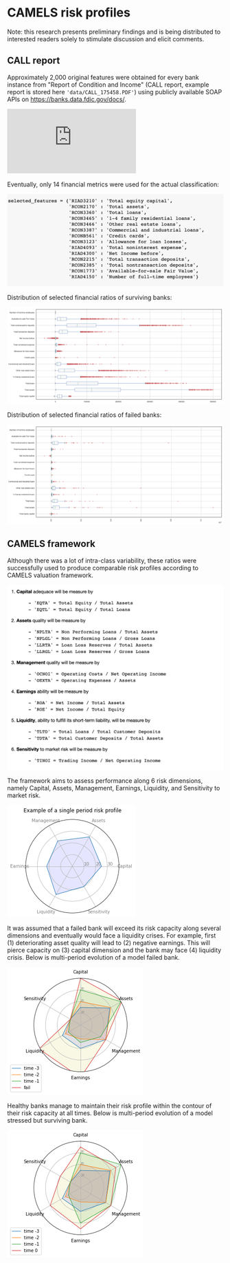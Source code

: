 # CAMELS risk profiles
Note: this research presents preliminary findings and is being distributed to interested readers solely to stimulate discussion and elicit comments. 

## CALL report
Approximately 2,000 original  features were obtained for every bank instance from "Report of Condition and Income" (CALL report, example report is stored here `'data/CALL_175458.PDF'`) using publicly available SOAP APIs on https://banks.data.fdic.gov/docs/. 

![](https://github.com/allaccountstaken/automl_v_hyperdrive/blob/main/data/CALL_175458.PDF)

Eventually, only 14 financial metrics were used for the actual classification:

![](https://github.com/allaccountstaken/automl_v_hyperdrive/blob/main/plots/selected_financials.png)

Distribution of selected financial ratios of surviving banks:

![](https://github.com/allaccountstaken/automl_v_hyperdrive/blob/main/plots/strong_financials.png)

Distribution of selected financial ratios of failed banks:

![](https://github.com/allaccountstaken/automl_v_hyperdrive/blob/main/plots/weak_financials.png)

## CAMELS framework
Although there was a lot of intra-class variability, these ratios were successfully used to produce comparable risk profiles according to CAMELS valuation framework. 

![](https://github.com/allaccountstaken/automl_v_hyperdrive/blob/main/plots/CAMELS_dimensions.png)

The framework aims to assess performance along 6 risk dimensions, namely Capital, Assets, Management, Earnings, Liquidity, and Sensitivity to market risk. 

![](https://github.com/allaccountstaken/automl_v_hyperdrive/blob/main/plots/single_CAMELS.png)

It was assumed that a failed bank will exceed its risk capacity along several dimensions and eventually would face a liquidity crises. For example, first (1) deteriorating asset quality will lead to (2) negative earnings. This will pierce capacity on (3) capital dimension and the bank may face (4) liquidity crisis. Below is multi-period evolution of a model failed bank.

![](https://github.com/allaccountstaken/automl_v_hyperdrive/blob/main/plots/weak_CAMELS.png)

Healthy banks manage to maintain their risk profile within the contour of their risk capacity at all times. Below is multi-period evolution of a model stressed but surviving bank.

![](https://github.com/allaccountstaken/automl_v_hyperdrive/blob/main/plots/strong_CAMELS.png)

